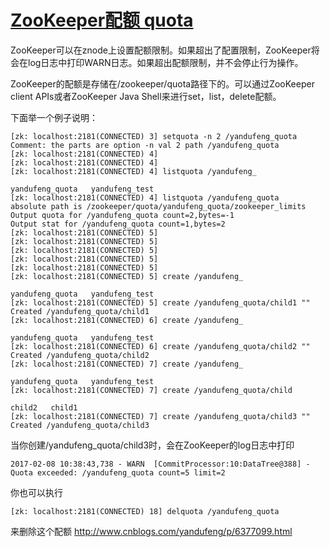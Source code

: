 # [ZooKeeper配额 quota](http://www.cnblogs.com/yandufeng/p/6377099.html)

ZooKeeper可以在znode上设置配额限制。如果超出了配置限制，ZooKeeper将会在log日志中打印WARN日志。如果超出配额限制，并不会停止行为操作。

ZooKeeper的配额是存储在/zookeeper/quota路径下的。可以通过ZooKeeper client APIs或者ZooKeeper Java Shell来进行set，list，delete配额。

下面举一个例子说明：

```
[zk: localhost:2181(CONNECTED) 3] setquota -n 2 /yandufeng_quota
Comment: the parts are option -n val 2 path /yandufeng_quota
[zk: localhost:2181(CONNECTED) 4] 
[zk: localhost:2181(CONNECTED) 4] 
[zk: localhost:2181(CONNECTED) 4] listquota /yandufeng_

yandufeng_quota   yandufeng_test
[zk: localhost:2181(CONNECTED) 4] listquota /yandufeng_quota
absolute path is /zookeeper/quota/yandufeng_quota/zookeeper_limits
Output quota for /yandufeng_quota count=2,bytes=-1
Output stat for /yandufeng_quota count=1,bytes=2
[zk: localhost:2181(CONNECTED) 5] 
[zk: localhost:2181(CONNECTED) 5] 
[zk: localhost:2181(CONNECTED) 5] 
[zk: localhost:2181(CONNECTED) 5] 
[zk: localhost:2181(CONNECTED) 5] 
[zk: localhost:2181(CONNECTED) 5] create /yandufeng_

yandufeng_quota   yandufeng_test
[zk: localhost:2181(CONNECTED) 5] create /yandufeng_quota/child1 ""
Created /yandufeng_quota/child1
[zk: localhost:2181(CONNECTED) 6] create /yandufeng_

yandufeng_quota   yandufeng_test
[zk: localhost:2181(CONNECTED) 6] create /yandufeng_quota/child2 ""
Created /yandufeng_quota/child2
[zk: localhost:2181(CONNECTED) 7] create /yandufeng_

yandufeng_quota   yandufeng_test
[zk: localhost:2181(CONNECTED) 7] create /yandufeng_quota/child

child2   child1
[zk: localhost:2181(CONNECTED) 7] create /yandufeng_quota/child3 ""
Created /yandufeng_quota/child3
```

当你创建/yandufeng_quota/child3时，会在ZooKeeper的log日志中打印

```
2017-02-08 10:38:43,738 - WARN  [CommitProcessor:10:DataTree@388] - Quota exceeded: /yandufeng_quota count=5 limit=2
```

 

你也可以执行

```
[zk: localhost:2181(CONNECTED) 18] delquota /yandufeng_quota
```

 来删除这个配额
http://www.cnblogs.com/yandufeng/p/6377099.html